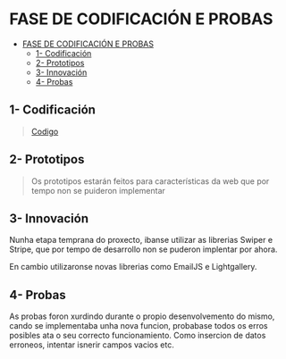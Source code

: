 # FASE DE CODIFICACIÓN E PROBAS

- [FASE DE CODIFICACIÓN E PROBAS](#fase-de-codificación-e-probas)
  - [1- Codificación](#1--codificación)
  - [2- Prototipos](#2--prototipos)
  - [3- Innovación](#3--innovación)
  - [4- Probas](#4--probas)


## 1- Codificación

>[Codigo](dancesync/)

## 2- Prototipos

> Os prototipos estarán feitos para características da web que por tempo non se puideron implementar
>
> 

## 3- Innovación

Nunha etapa temprana do proxecto, ibanse utilizar as librerias Swiper e Stripe, que por tempo de desarrollo non se puderon implentar por ahora.

En cambio utilizaronse novas librerias como EmailJS e Lightgallery.

## 4- Probas

As probas foron xurdindo durante o propio desenvolvemento do mismo, cando se implementaba unha nova funcion, probabase todos os erros posibles ata o seu correcto funcionamiento. Como insercion de datos erroneos, intentar isnerir campos vacios etc.
